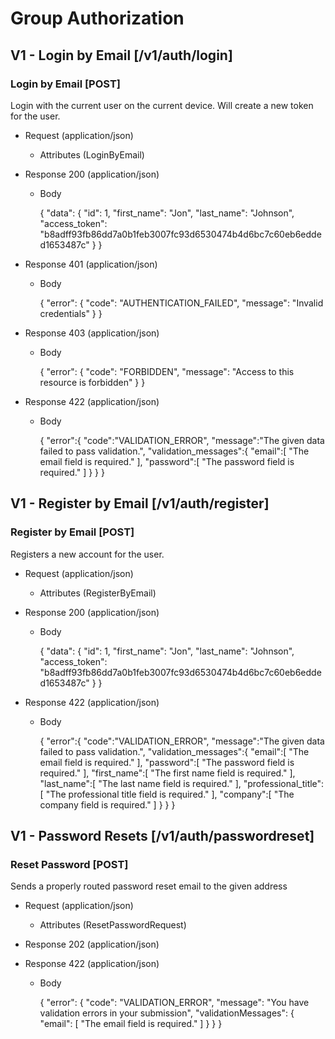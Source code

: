 # Group Authorization
## V1 - Login by Email [/v1/auth/login]
### Login by Email [POST]
Login with the current user on the current device.  Will create a new token for the user.
    
+ Request (application/json)
    + Attributes (LoginByEmail)
    
+ Response 200 (application/json)
    + Body
      
        {
          "data": {
            "id": 1,
            "first_name": "Jon",
            "last_name": "Johnson",
            "access_token": "b8adff93fb86dd7a0b1feb3007fc93d6530474b4d6bc7c60eb6edded1653487c"
          }
        }
        
+ Response 401 (application/json)
    + Body
      
        {
          "error": {
            "code": "AUTHENTICATION_FAILED",
            "message": "Invalid credentials"
          }
        }
        
+ Response 403 (application/json)
    + Body
      
        {
          "error": {
            "code": "FORBIDDEN",
            "message": "Access to this resource is forbidden"
          }
        }
        
+ Response 422 (application/json)
    + Body
    
        {
          "error":{
            "code":"VALIDATION_ERROR",
            "message":"The given data failed to pass validation.",
            "validation_messages":{
              "email":[
                "The email field is required."
              ],
              "password":[
                "The password field is required."
              ]
            }
          }
        }
        
## V1 - Register by Email [/v1/auth/register]
### Register by Email [POST]
Registers a new account for the user.
    
+ Request (application/json)
    + Attributes (RegisterByEmail)
    
+ Response 200 (application/json)
    + Body
      
        {
          "data": {
            "id": 1,
            "first_name": "Jon",
            "last_name": "Johnson",
            "access_token": "b8adff93fb86dd7a0b1feb3007fc93d6530474b4d6bc7c60eb6edded1653487c"
          }
        }
        
+ Response 422 (application/json)
    + Body
    
        {
          "error":{
            "code":"VALIDATION_ERROR",
            "message":"The given data failed to pass validation.",
            "validation_messages":{
              "email":[
                "The email field is required."
              ],
              "password":[
                "The password field is required."
              ],
              "first_name":[
                "The first name field is required."
              ],
              "last_name":[
                "The last name field is required."
              ],
              "professional_title":[
                "The professional title field is required."
              ],
              "company":[
                "The company field is required."
              ]
            }
          }
        }
        
## V1 - Password Resets [/v1/auth/passwordreset]
### Reset Password [POST]
Sends a properly routed password reset email to the given address
    
+ Request (application/json)
    + Attributes (ResetPasswordRequest)
    
+ Response 202 (application/json)
        
+ Response 422 (application/json)
    + Body
    
        {
          "error": {
            "code": "VALIDATION_ERROR",
            "message": "You have validation errors in your submission",
            "validationMessages": {
              "email": [
                "The email field is required."
              ]
            }
          }
        }